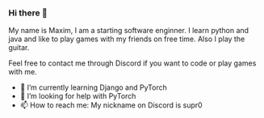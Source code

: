 ### Hi there 👋
My name is Maxim, I am a starting software enginner.
I learn python and java and like to play games
with my friends on free time. Also I 
play the guitar.

Feel free to contact me through Discord if you 
want to code or play games with me.

- 🌱 I’m currently learning Django and PyTorch
- 🤔 I’m looking for help with PyTorch
- 📫 How to reach me: My nickname on Discord is supr0


